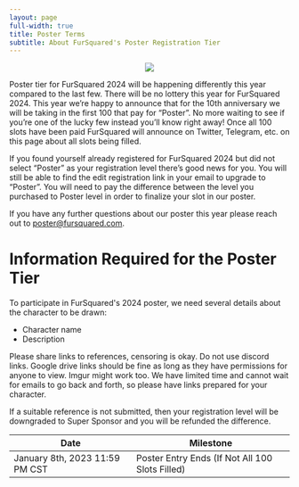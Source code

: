 ```yaml
---
layout: page
full-width: true
title: Poster Terms
subtitle: About FurSquared's Poster Registration Tier
---
```

<div align="center">
  <img src="{{ 'uploads/f2-2023-poster-small.jpg' | relative_url }}" />
</div>

Poster tier for FurSquared 2024 will be happening differently this year compared to the last few. There will be no lottery this year for FurSquared 2024. This year we’re happy to announce that for the 10th anniversary we will be taking in the first 100 that pay for “Poster”. No more waiting to see if you’re one of the lucky few instead you’ll know right away! Once all 100 slots have been paid FurSquared will announce on Twitter, Telegram, etc. on this page about all slots being filled.

If you found yourself already registered for FurSquared 2024 but did not select “Poster” as your registration level there’s good news for you. You will still be able to find the edit registration link in your email to upgrade to “Poster”. You will need to pay the difference between the level you purchased to Poster level in order to finalize your slot in our poster.

If you have any further questions about our poster this year please reach out to [poster@fursquared.com](mailto:poster@fursquared.com).

# Information Required for the Poster Tier
To participate in FurSquared's 2024 poster, we need several details about the character to be drawn:

- Character name
- Description

Please share links to references, censoring is okay. Do not use discord links. Google drive links should be fine as long as they have permissions for anyone to view. Imgur might work too. We have limited time and cannot wait for emails to go back and forth, so please have links prepared for your character.

If a suitable reference is not submitted, then your registration level will be downgraded to Super Sponsor and you will be refunded the difference.

| Date | Milestone |
| --- | --- |
| January 8th, 2023 11:59 PM CST | Poster Entry Ends (If Not All 100 Slots Filled)|
